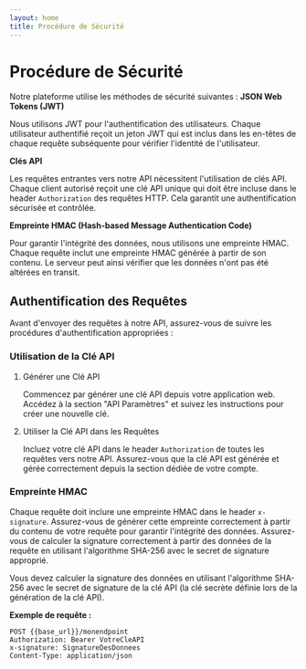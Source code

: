 ```yaml
---
layout: home
title: Procédure de Sécurité 
---
```


# Procédure de Sécurité

Notre plateforme utilise les méthodes de sécurité suivantes :
**JSON Web Tokens (JWT)**

Nous utilisons JWT pour l'authentification des utilisateurs. Chaque utilisateur authentifié reçoit un jeton JWT qui est inclus dans les en-têtes de chaque requête subséquente pour vérifier l'identité de l'utilisateur.

**Clés API**

Les requêtes entrantes vers notre API nécessitent l'utilisation de clés API. Chaque client autorisé reçoit une clé API unique qui doit être incluse dans le header `Authorization` des requêtes HTTP. Cela garantit une authentification sécurisée et contrôlée.

**Empreinte HMAC (Hash-based Message Authentication Code)**

Pour garantir l'intégrité des données, nous utilisons une empreinte HMAC. Chaque requête inclut une empreinte HMAC générée à partir de son contenu. Le serveur peut ainsi vérifier que les données n'ont pas été altérées en transit.



## Authentification des Requêtes

Avant d'envoyer des requêtes à notre API, assurez-vous de suivre les procédures d'authentification appropriées :

### Utilisation de la Clé API

1. Générer une Clé API

    Commencez par générer une clé API depuis votre application web. Accédez à la section "API Paramètres"  et suivez les instructions pour créer une nouvelle clé.

2. Utiliser la Clé API dans les Requêtes

    Incluez votre clé API dans le header `Authorization` de toutes les requêtes vers notre API. Assurez-vous que la clé API est générée et gérée correctement depuis la section dédiée de votre compte.



### Empreinte HMAC

Chaque requête doit inclure une empreinte HMAC dans le header `x-signature`. Assurez-vous de générer cette empreinte correctement à partir du contenu de votre requête pour garantir l'intégrité des données.
Assurez-vous de calculer la signature correctement à partir des données de la requête en utilisant l'algorithme SHA-256 avec le secret de signature approprié.

Vous devez calculer la signature des données en utilisant l'algorithme SHA-256 avec le secret de signature de la clé API (la clé secrète définie lors de la génération de la clé API).


**Exemple de requête :**

``` 
POST {{base_url}}/monendpoint
Authorization: Bearer VotreCleAPI
x-signature: SignatureDesDonnees
Content-Type: application/json
```
